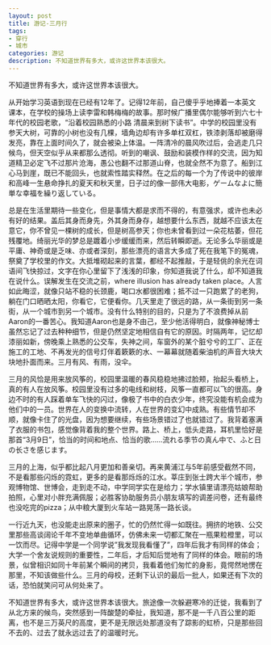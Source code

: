 ```yaml
---
layout: post
title: 游记-三月行
tags:
- 穿行
- 城市
categories: 游记
description: 不知道世界有多大，或许这世界本该很大。 
---
```

不知道世界有多大，或许这世界本该很大。 




从开始学习英语到现在已经有12年了。记得12年前，自己傻乎乎地捧着一本英文课本，在学校的操场上读李雷和韩梅梅的故事。那时候广播里偶尔能够听到六七十年代的校园老歌，“沿着校园熟悉的小路 清晨来到树下读书”。中学的校园里没有参天大树，可靠的小树也没有几棵，墙角边却有许多单杠双杠，铁漆剥落却被磨得发亮，靠在上面时间久了，就会被染上体温。一阵清冷的晨风吹过后，会逃走几只候鸟，但天空似乎从来都那么透彻。听到的嘲讽、鼓励和装模作样的交流，因为知道精卫必定飞不过那片沧海，愚公也翻不过那道山脊，也就全然不为意了。船到江心马到崖，既已不能回头，也就索性踏实释然。在之后的每一个为了传说中的彼岸和高峰一生悬命挣扎的夏天和秋天里，日子过的像一部伟大电影，ゲームなよに簡単な幸福を繰り返している。 

总是在生活里期待一些变化，但是事情大都是求而不得的，有意强求，或许也未必有好的结果。盖后其身而身先，外其身而身存，越想要什么东西，就越不应该太在意它，你不曾见一棵树的成长，但是树高参天；你也未曾看到过一朵花枯萎，但花残覆地。绮丽光华的梦总是踱着小步缓缓而来，然后转瞬即逝。无论多么华丽或是平庸、神奇或是乏味、亦或者深刻，那些漂亮的语言大多成了死在我笔下的冤魂，祭奠了学校里的作文。大抵堆砌起来的言葉，都经不起推敲，于是轻佻的余光在词语间飞快掠过，文字在你心里留下了浅浅的印象，你知道我说了什么，却不知道我在说什么。误解发生在交流之前，where illusion has already taken place。人言如此晦涩，就像只站不稳的长颈鹿，喝口水都很困难；抵不过一只跑累了的老狗，躺在门口晒晒太阳，你看它，它便看你。几天里走了很远的路，从一条街到另一条街，从一个城市到另一个城市。没有什么特别的目的，只是为了不浪费掉从前Aaron的一番苦心。我知道Aaron也是身不由己，至少他活得明白，就像神秘博士虽然忘记了过去种种细节，但是仍然坚定地相信自有它的原因。时隔两年，记忆却漆丽如新，傍晚乘上熟悉的公交车，失神之间，车窗外的某个脏兮兮的工厂、正在施工的工地、不再发光的信号灯伴着簌簌的水、一幕幕就随着柴油机的声音大块大块地扑面而来。三月有风、有雨，没伞。 

三月的风恰是用来放风筝的，校园里温暖的春风稳稳地拂过脸颊，抬起头看桥上，真的有人在放风筝。校园里没有过多的电线和树枝，风筝一直都可以飞的很高。身边不时的有人踩着单车飞快的闪过，像极了书中的白衣少年，终究没能有机会成为他们中的一员。世界在人的变换中流转，人在世界的变幻中成熟。有些情节却不顺，就像卡住了的光盘，因为想要继续，有些场景错过了也就错过了。我背着塞满了衣服的书包，感觉像背着我的整个世界。路上、桥上，低头走路，耳机里恰好是那首“3月9日”，恰当的时间和地点、恰当的歌……流れる季节の真ん中で、ふと日の长さを感じます。 

三月的上海，似乎都比起八月更加和善亲切。再来黄浦江与5年前感受截然不同，不是看那些闪烁的霓虹，更多的是看那烁烁的江水。莘庄到张士跨大半个城市，参观博物馆、世博会，走到走不动，中学同学实在是给力；学水镇里请漂亮姑娘帮助拍照，心里对小胖充满佩服；必胜客协助服务员小朋友填写的调差问卷，还有最终也没吃完的pizza；从中粮大厦到火车站一路晃荡一路长谈。 

一行近九天，也没能走出原来的圈子，忙的仍然忙得一如既往。拥挤的地铁、公交里那些高谈阔论千年不变地单曲循环，仿佛未来一切都汇聚在一瓶果粒橙里，可以一饮而尽。记得中学是一个同学说”我发现我看懂了”，四年后我才有同样的体会；大学一个舍友说规则的重要性，二年后，才后知后觉地有了同样的体会。眼前的场景，似曾相识如同十年前某个瞬间的拷贝，我看着他们匆忙的身影，竟愕然地愣在那里，不知该做些什么。三月的母校，还剩下认识的最后一批人，如果还有下次的话，恐怕就笑问可从何处来了。 

不知道世界有多大，或许这世界本该很大。旅途像一次躲避寒冷的迁徙，我看到了从北方来的候鸟，突然感到一阵酸楚的牵扯，我知道，那不是一千八百公里的距离，也不是三万英尺的高度，更不是无限远处那道没有了踪影的虹桥，只是那些回不去的、过去了就永远过去了的温暖时光。 
